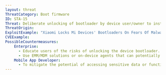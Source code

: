 ```yaml
---
layout: threat
ThreatCategory: Boot firmware
ID: STA-15
Threat: Deliberate unlocking of bootloader by device user/owner to install custom operating systems, which could then enable an attacker to use the bootloader to install malware.
ThreatOrigin:
ExploitExample: "Xiaomi Locks Mi Devices' Bootloaders On Fears Of Malware And Security Risks: Up To 21 Days To Unlock [^47]"
CVEExample:
PossibleCountermeasures:
    Enterprise:
      - Educate users of the risks of unlocking the device bootloader.
      - Use EMM/MDM solutions or on-device agents that can potentially detect rooted or jail-broken devices and subsequently, successfully block access to enterprise resources.
    Mobile App Developer:
      - To mitigate the potential of accessing sensitive data or functionality on rooted or jail-broken devices, leverage device attestation APIs to determine the device is in a known-good state prior to executing sensitve actions.
---
```

